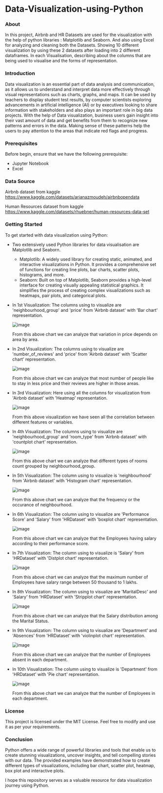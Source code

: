 # Data-Visualization-using-Python
### About
In this project, Airbnb and HR Datasets are used for the visualization with the help of python libraries : Matplotlib and Seaborn. And also using Excel for analyzing and cleaning both the Datasets. Showing 10 different visualization by using these 2 datasets after loading into 2 different dataframes. In each Visualisation, describing about the columns that are being used to visualise and the forms of representation.
### Introduction
Data visualization is an essential part of data analysis and communication, as it allows us to understand and interpret data more effectively through visual representations such as charts, graphs, and maps. It can be used by teachers to display student test results, by computer scientists exploring advancements in artificial intelligence (AI) or by executives looking to share information with stakeholders and also plays an important role in big data projects. With the help of Data visualization, business users gain insight into their vast amount of data and get benefits from them to recognize new patterns and errors in the data. Making sense of these patterns help the users to pay attention to the areas that indicate red flags and progress.
### Prerequisites
Before begin, ensure that we have the following prerequisite:
* Jupyter Notebook
* Excel
### Data Source
Airbnb dataset from kaggle https://www.kaggle.com/datasets/arianazmoudeh/airbnbopendata

Human Resources dataset from kaggle https://www.kaggle.com/datasets/rhuebner/human-resources-data-set
### Getting Started
To get started with data visualization using Python:
* Two extensively used Python libraries for data visualisation are Matplotlib and Seaborn.
   * Matplotlib: A widely used library for creating static, animated, and interactive visualizations in Python. It provides a comprehensive set of functions for 
     creating line plots, bar charts, scatter plots, histograms, and more.
   * Seaborn: Built on top of Matplotlib, Seaborn provides a high-level interface for creating visually appealing statistical graphics. It simplifies the process 
     of creating complex visualizations such as heatmaps, pair plots, and categorical plots.
* In 1st Visualization: The columns using to visualize are 'neighbourhood_group' and 'price' from 'Airbnb dataset' with 'Bar chart' representation.
  
  ![image](https://github.com/shaheeneqbal/Data-Visualization-using-Python/assets/67499556/ff651f80-aad0-4cd6-971e-aac4654524a9)

  From this above chart we can analyze that variation in price depends on area by area.
* In 2nd Visualization: The columns using to visualize are 'number_of_reviews' and 'price' from 'Airbnb dataset' with 'Scatter chart' representation.

  ![image](https://github.com/shaheeneqbal/Data-Visualization-using-Python/assets/67499556/15e8e5f1-619f-4c77-bb65-135090f3e3c9)

  From this above chart we can analyze that most number of people like to stay in less price and their reviews are higher in those areas.
* In 3rd Visualization: Here using all the columns for visualization from 'Airbnb dataset' with 'Heatmap' representation.

  ![image](https://github.com/shaheeneqbal/Data-Visualization-using-Python/assets/67499556/0374463d-359b-4634-a4b1-e752895d2cf1)

  From this above visualization we have seen all the correlation between different features or variables.
* In 4th Visualization: The columns using to visualize are 'neighbourhood_group' and 'room_type' from 'Airbnb dataset' with 'countplot chart' representation.

  ![image](https://github.com/shaheeneqbal/Data-Visualization-using-Python/assets/67499556/308271b6-c705-450e-9da7-f1ec63aff053)

  From this above chart we can analyze that different types of rooms count grouped by neighbourhood_group.
* In 5th Visualization: The column using to visualize is 'neighbourhood' from 'Airbnb dataset' with 'Histogram chart' representation.

  ![image](https://github.com/shaheeneqbal/Data-Visualization-using-Python/assets/67499556/c398b66a-85d2-4173-8259-a1910465fd15)

  From this above chart we can analyze that the frequency or the occurance of neighbourhood.
* In 6th Visualization: The column using to visualize are 'Performance Score' and 'Salary' from 'HRDataset' with 'boxplot chart' representation.

  ![image](https://github.com/shaheeneqbal/Data-Visualization-using-Python/assets/67499556/89cf1a30-27f7-47e0-a415-e14807a1eb82)

  From this above chart we can analyze that the Employees having salary according to their performance score.
* In 7th Visualization: The column using to visualize is 'Salary' from 'HRDataset' with 'Distplot chart' representation.

  ![image](https://github.com/shaheeneqbal/Data-Visualization-using-Python/assets/67499556/97a3b71d-f0e3-4bee-9c8d-ac2dd7cf5717)

  From this above chart we can analyze that the maximum number of Employees have salary range between 50 thousand to 1 lakhs.
* In 8th Visualization: The column using to visualize are 'MaritalDesc' and 'Salary' from 'HRDataset' with 'Stripplot chart' representation.

  ![image](https://github.com/shaheeneqbal/Data-Visualization-using-Python/assets/67499556/8a174525-fb10-4d1d-a59e-8bafe6fb6da5)

  From this above chart we can analyze that the Salary distribution among the Marital Status.
* In 9th Visualization: The column using to visualize are 'Department' and 'Absences' from 'HRDataset' with 'violinplot chart' representation.

  ![image](https://github.com/shaheeneqbal/Data-Visualization-using-Python/assets/67499556/a7f6db36-3c05-41d1-a2af-1f9ddba1e4ca)

  From this above chart we can analyze that the number of Employees absent in each department.
* In 10th Visualization: The column using to visualize is 'Department' from 'HRDataset' with 'Pie chart' representation.

  ![image](https://github.com/shaheeneqbal/Data-Visualization-using-Python/assets/67499556/ad3e83a9-9657-446e-b5b6-92778ed6bf27)

  From this above chart we can analyze that the number of Employees in each department.
### License
This project is licensed under the MIT License. Feel free to modify and use it as per your requirements.
### Conclusion
Python offers a wide range of powerful libraries and tools that enable us to create stunning visualizations, uncover insights, and tell compelling stories with our data. The provided examples have demonstrated how to create different types of visualizations, including bar chart, scatter plot, heatmap, box plot and interactive plots. 

I hope this repository serves as a valuable resource for data visualization journey using Python.
